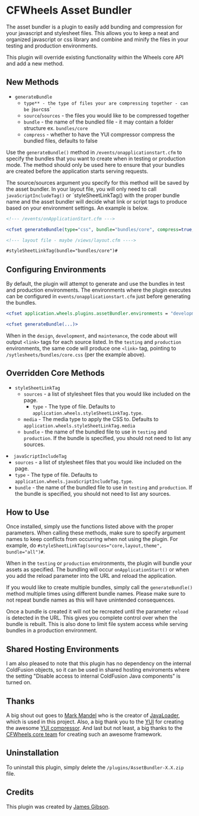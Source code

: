 # CFWheels Asset Bundler

The asset bundler is a plugin to easily add bunding and compression for your javascript and stylesheet files. This allows you
to keep a neat and organized javascript or css library and combine and minify the files in your testing and production
environments.

This plugin will override existing functionality within the Wheels core API and add a new method.

## New Methods

-  `generateBundle`
   -  `type** - the type of files your are compressing together - can be `js` or `css`
	 -  `source`/`sources` - the files you would like to be compressed together
	 -  `bundle` - the name of the bundled file - it may contain a folder structure ex. `bundles/core`
	 -  `compress` - whether to have the YUI compressor compress the bundled files, defaults to false

Use the `generateBundle()` method in `/events/onapplicationstart.cfm` to specify the bundles that you want to create when in
testing or production mode. The method should only be used here to ensure that your bundles are created before the application
starts serving requests.

The source/sources argument you specify for this method will be saved by the asset bundler. In your layout file, you will only
need to call `javaScriptIncludeTag()` or `styleSheetLinkTag() with the proper bundle name and the asset bundler will decide
what link or script tags to produce based on your environment settings. An example is below.

```coldfusion
<!--- /events/onApplicationStart.cfm --->

<cfset generateBundle(type="css", bundle="bundles/core", compress=true, sources="screen,liquid,style")>

<!--- layout file - maybe /views/layout.cfm ---->

#styleSheetLinkTag(bundle="bundles/core")#
```

## Configuring Environments
By default, the plugin will attempt to generate and use the bundles in test and production environments. The environments
where the plugin executes can be configured in `events/onapplicationstart.cfm` just before generating the bundles.

```coldfusion
<cfset application.wheels.plugins.assetBundler.environments = "development,test,production">

<cfset generateBundle(...)>
```

When in the `design`, `development`, and `maintenance`, the code about will output `<link>` tags for each source listed. In
the `testing` and `production` environments, the same code will produce one `<link>` tag, pointing to
`/sytlesheets/bundles/core.css` (per the example above).

## Overridden Core Methods

-  `styleSheetLinkTag`
    -  `sources` - a list of stylesheet files that you would like included on the page.
		-  `type` - The type of file. Defaults to `application.wheels.styleSheetLinkTag.type`.
    -  `media` - The media type to apply the CSS to. Defaults to `application.wheels.styleSheetLinkTag.media`
    -  `bundle` - the name of the bundled file to use in `testing` and `production`. If the bundle is specified, you should
       not need to list any sources.
		</ul>
-  `javaScriptIncludeTag`
    - `sources` - a list of stylesheet files that you would like included on the page.
    - `type` - The type of file. Defaults to `application.wheels.javaScriptIncludeTag.type`.
    - `bundle` - the name of the bundled file to use in `testing` and `production`. If the bundle is specified, you should
      not need to list any sources.

## How to Use

Once installed, simply use the functions listed above with the proper parameters. When calling these methods, make sure to
specify argument names to keep conflicts from occurring when not using the plugin. For example, do
`#styleSheetLinkTag(sources="core,layout,theme", bundle="all")#`.

When in the `testing` or `production` environments, the plugin will bundle your assets as specified. The bundling will occur
`onApplicationStart()` or when you add the reload parameter into the URL and reload the application.

If you would like to create multiple bundles, simply call the `generateBundle()` method multiple times using different bundle
names. Please make sure to not repeat bundle names as this will have unintended consequences.

Once a bundle is created it will not be recreated until the parameter `reload` is detected in the URL. This gives you
complete control over when the bundle is rebuilt. This is also done to limit file system access while serving bundles in a
production environment.

## Shared Hosting Environments

I am also pleased to note that this plugin has no dependency on the internal ColdFusion objects, so it can be used in shared
hosting enviroments where the setting "Disable access to internal ColdFusion Java components" is turned on.

## Thanks

A big shout out goes to <a href="http://www.compoundtheory.com/">Mark Mandel</a> who is the creator of [JavaLoader][1], which
is used in this project. Also, a big thank you to the [YUI][2] for creating the awesome [YUI compressor][3]. And last but not
least, a big thanks to the [CFWheels core team][4] for creating such an awesome framework.

## Uninstallation
To uninstall this plugin, simply delete the `/plugins/AssetBundler-X.X.zip` file.

## Credits

This plugin was created by [James Gibson][5].

[1]: http://javaloader.riaforge.org/
[2]: http://developer.yahoo.com/yui/
[3]: http://developer.yahoo.com/yui/compressor/
[4]: http://cfwheels.org/
[5]: http://iamjamesgibson.com/
